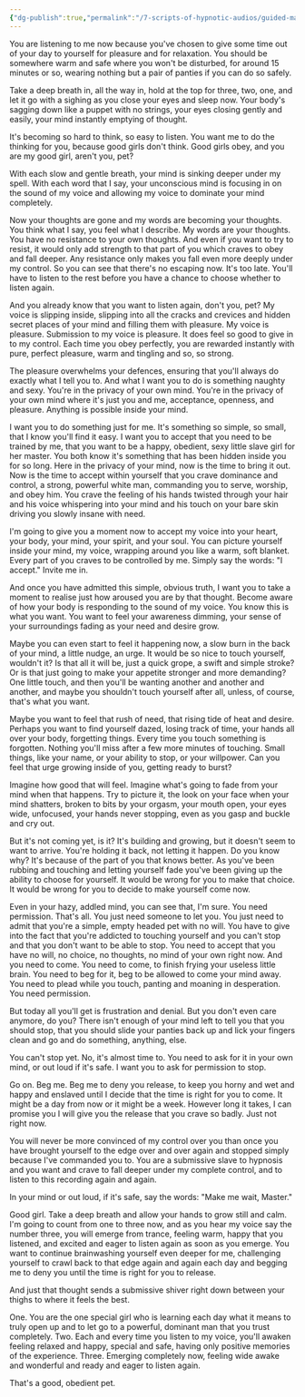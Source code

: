 ```yaml
---
{"dg-publish":true,"permalink":"/7-scripts-of-hypnotic-audios/guided-masturbation-by-mind-kink/"}
---
```



You are listening to me now because you've chosen to give some time out of your day to yourself for pleasure and for relaxation. You should be somewhere warm and safe where you won't be disturbed, for around 15 minutes or so, wearing nothing but a pair of panties if you can do so safely.

Take a deep breath in, all the way in, hold at the top for three, two, one, and let it go with a sighing as you close your eyes and sleep now. Your body's sagging down like a puppet with no strings, your eyes closing gently and easily, your mind instantly emptying of thought.

It's becoming so hard to think, so easy to listen. You want me to do the thinking for you, because good girls don't think. Good girls obey, and you are my good girl, aren't you, pet?

With each slow and gentle breath, your mind is sinking deeper under my spell. With each word that I say, your unconscious mind is focusing in on the sound of my voice and allowing my voice to dominate your mind completely.

Now your thoughts are gone and my words are becoming your thoughts. You think what I say, you feel what I describe. My words are your thoughts. You have no resistance to your own thoughts. And even if you want to try to resist, it would only add strength to that part of you which craves to obey and fall deeper. Any resistance only makes you fall even more deeply under my control. So you can see that there's no escaping now. It's too late. You'll have to listen to the rest before you have a chance to choose whether to listen again.

And you already know that you want to listen again, don't you, pet? My voice is slipping inside, slipping into all the cracks and crevices and hidden secret places of your mind and filling them with pleasure. My voice is pleasure. Submission to my voice is pleasure. It does feel so good to give in to my control. Each time you obey perfectly, you are rewarded instantly with pure, perfect pleasure, warm and tingling and so, so strong.

The pleasure overwhelms your defences, ensuring that you'll always do exactly what I tell you to. And what I want you to do is something naughty and sexy. You're in the privacy of your own mind. You're in the privacy of your own mind where it's just you and me, acceptance, openness, and pleasure. Anything is possible inside your mind.

I want you to do something just for me. It's something so simple, so small, that I know you'll find it easy. I want you to accept that you need to be trained by me, that you want to be a happy, obedient, sexy little slave girl for her master. You both know it's something that has been hidden inside you for so long. Here in the privacy of your mind, now is the time to bring it out. Now is the time to accept within yourself that you crave dominance and control, a strong, powerful white man, commanding you to serve, worship, and obey him. You crave the feeling of his hands twisted through your hair and his voice whispering into your mind and his touch on your bare skin driving you slowly insane with need.

I'm going to give you a moment now to accept my voice into your heart, your body, your mind, your spirit, and your soul. You can picture yourself inside your mind, my voice, wrapping around you like a warm, soft blanket. Every part of you craves to be controlled by me. Simply say the words: "I accept." Invite me in.

And once you have admitted this simple, obvious truth, I want you to take a moment to realise just how aroused you are by that thought. Become aware of how your body is responding to the sound of my voice. You know this is what you want. You want to feel your awareness dimming, your sense of your surroundings fading as your need and desire grow.

Maybe you can even start to feel it happening now, a slow burn in the back of your mind, a little nudge, an urge. It would be so nice to touch yourself, wouldn't it? Is that all it will be, just a quick grope, a swift and simple stroke? Or is that just going to make your appetite stronger and more demanding? One little touch, and then you'll be wanting another and another and another, and maybe you shouldn't touch yourself after all, unless, of course, that's what you want.

Maybe you want to feel that rush of need, that rising tide of heat and desire. Perhaps you want to find yourself dazed, losing track of time, your hands all over your body, forgetting things. Every time you touch something is forgotten. Nothing you'll miss after a few more minutes of touching. Small things, like your name, or your ability to stop, or your willpower. Can you feel that urge growing inside of you, getting ready to burst?

Imagine how good that will feel. Imagine what's going to fade from your mind when that happens. Try to picture it, the look on your face when your mind shatters, broken to bits by your orgasm, your mouth open, your eyes wide, unfocused, your hands never stopping, even as you gasp and buckle and cry out.

But it's not coming yet, is it? It's building and growing, but it doesn't seem to want to arrive. You're holding it back, not letting it happen. Do you know why? It's because of the part of you that knows better. As you've been rubbing and touching and letting yourself fade you've been giving up the ability to choose for yourself. It would be wrong for you to make that choice. It would be wrong for you to decide to make yourself come now.

Even in your hazy, addled mind, you can see that, I'm sure. You need permission. That's all. You just need someone to let you. You just need to admit that you're a simple, empty headed pet with no will. You have to give into the fact that you're addicted to touching yourself and you can't stop and that you don't want to be able to stop. You need to accept that you have no will, no choice, no thoughts, no mind of your own right now. And you need to come. You need to come, to finish frying your useless little brain. You need to beg for it, beg to be allowed to come your mind away. You need to plead while you touch, panting and moaning in desperation. You need permission.

But today all you'll get is frustration and denial. But you don't even care anymore, do you? There isn't enough of your mind left to tell you that you should stop, that you should slide your panties back up and lick your fingers clean and go and do something, anything, else.

You can't stop yet. No, it's almost time to. You need to ask for it in your own mind, or out loud if it's safe. I want you to ask for permission to stop.

Go on. Beg me. Beg me to deny you release, to keep you horny and wet and happy and enslaved until I decide that the time is right for you to come. It might be a day from now or it might be a week. However long it takes, I can promise you I will give you the release that you crave so badly. Just not right now.

You will never be more convinced of my control over you than once you have brought yourself to the edge over and over again and stopped simply because I've commanded you to. You are a submissive slave to hypnosis and you want and crave to fall deeper under my complete control, and to listen to this recording again and again.

In your mind or out loud, if it's safe, say the words: "Make me wait, Master."

Good girl. Take a deep breath and allow your hands to grow still and calm. I'm going to count from one to three now, and as you hear my voice say the number three, you will emerge from trance, feeling warm, happy that you listened, and excited and eager to listen again as soon as you emerge. You want to continue brainwashing yourself even deeper for me, challenging yourself to crawl back to that edge again and again each day and begging me to deny you until the time is right for you to release.

And just that thought sends a submissive shiver right down between your thighs to where it feels the best. 

One. You are the one special girl who is learning each day what it means to truly open up and to let go to a powerful, dominant man that you trust completely. 
Two. Each and every time you listen to my voice, you'll awaken feeling relaxed and happy, special and safe, having only positive memories of the experience. 
Three. Emerging completely now, feeling wide awake and wonderful and ready and eager to listen again.

That's a good, obedient pet.


